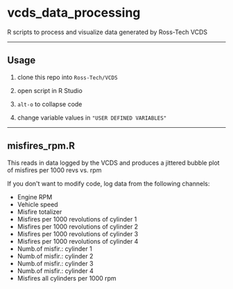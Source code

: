 # vcds_data_processing

R scripts to process and visualize data generated by Ross-Tech VCDS

---

## Usage

1. clone this repo into `Ross-Tech/VCDS`

2. open script in R Studio

3. `alt-o` to collapse code

4. change variable values in `"USER DEFINED VARIABLES"`

---

## misfires_rpm.R

This reads in data logged by the VCDS and produces a jittered bubble plot of misfires per 1000 revs vs. rpm

If you don't want to modify code, log data from the following channels:

* Engine RPM
* Vehicle speed
* Misfire totalizer
* Misfires per 1000 revolutions of cylinder 1
* Misfires per 1000 revolutions of cylinder 2
* Misfires per 1000 revolutions of cylinder 3
* Misfires per 1000 revolutions of cylinder 4
* Numb.of misfir.: cylinder 1
* Numb.of misfir.: cylinder 2
* Numb.of misfir.: cylinder 3
* Numb.of misfir.: cylinder 4
* Misfires all cylinders per 1000 rpm

